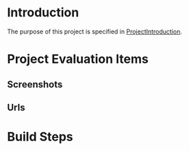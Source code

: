 # Introduction
The purpose of this project is specified in [ProjectIntroduction](./ProjectIntroduction.md).





# Project Evaluation Items
## Screenshots

## Urls


# Build Steps
